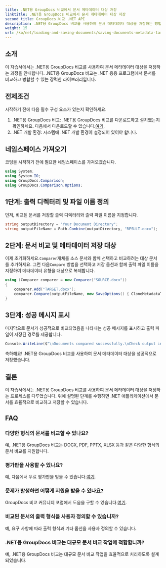 ```yaml
---
title: .NET용 GroupDocs 비교에서 문서 메타데이터 대상 저장
linktitle: .NET용 GroupDocs 비교에서 문서 메타데이터 대상 저장
second_title: GroupDocs.비교 .NET API
description: .NET용 GroupDocs 비교를 사용하여 문서 메타데이터 대상을 저장하는 방법을 알아보세요. .NET 애플리케이션에서 효율적인 문서 비교를 위한 쉬운 단계입니다.
weight: 15
url: /ko/net/loading-and-saving-documents/saving-documents-metadata-target/
---
```

## 소개
이 자습서에서는 .NET용 GroupDocs 비교를 사용하여 문서 메타데이터 대상을 저장하는 과정을 안내합니다. .NET용 GroupDocs 비교는 .NET 응용 프로그램에서 문서를 비교하고 병합할 수 있는 강력한 라이브러리입니다.
## 전제조건
시작하기 전에 다음 필수 구성 요소가 있는지 확인하세요.
1.  .NET용 GroupDocs 비교: .NET용 GroupDocs 비교를 다운로드하고 설치했는지 확인하세요. 다음에서 다운로드할 수 있습니다.[여기](https://releases.groupdocs.com/comparison/net/).
2. .NET 개발 환경: 시스템에 .NET 개발 환경이 설정되어 있어야 합니다.

## 네임스페이스 가져오기
코딩을 시작하기 전에 필요한 네임스페이스를 가져오겠습니다.
```csharp
using System;
using System.IO;
using GroupDocs.Comparison;
using GroupDocs.Comparison.Options;
```
## 1단계: 출력 디렉터리 및 파일 이름 정의
먼저, 비교된 문서를 저장할 출력 디렉터리와 출력 파일 이름을 지정합니다.
```csharp
string outputDirectory = "Your Document Directory";
string outputFileName = Path.Combine(outputDirectory, "RESULT.docx");
```
## 2단계: 문서 비교 및 메타데이터 저장 대상
 이제 초기화하세요.`Comparer`개체를 소스 문서와 함께 선택하고 비교하려는 대상 문서를 추가하세요. 그런 다음`Compare` 방법을 선택하고 저장 옵션과 함께 출력 파일 이름을 지정하여 메타데이터 유형을 대상으로 복제합니다.
```csharp
using (Comparer comparer = new Comparer("SOURCE.docx"))
{
    comparer.Add("TARGET.docx");
    comparer.Compare(outputFileName, new SaveOptions() { CloneMetadataType = MetadataType.Target });
}
```
## 3단계: 성공 메시지 표시
마지막으로 문서가 성공적으로 비교되었음을 나타내는 성공 메시지를 표시하고 출력 파일이 저장된 경로를 제공합니다.
```csharp
Console.WriteLine($"\nDocuments compared successfully.\nCheck output in {outputDirectory}.");
```
축하해요! .NET용 GroupDocs 비교를 사용하여 문서 메타데이터 대상을 성공적으로 저장했습니다.

## 결론
이 자습서에서는 .NET용 GroupDocs 비교를 사용하여 문서 메타데이터 대상을 저장하는 프로세스를 다루었습니다. 위에 설명된 단계를 수행하면 .NET 애플리케이션에서 문서를 효율적으로 비교하고 저장할 수 있습니다.
## FAQ
### 다양한 형식의 문서를 비교할 수 있나요?
예, .NET용 GroupDocs 비교는 DOCX, PDF, PPTX, XLSX 등과 같은 다양한 형식의 문서 비교를 지원합니다.
### 평가판을 사용할 수 있나요?
 예, 다음에서 무료 평가판을 받을 수 있습니다.[여기](https://releases.groupdocs.com/).
### 문제가 발생하면 어떻게 지원을 받을 수 있나요?
 GroupDocs 비교 커뮤니티 포럼에서 도움을 구할 수 있습니다.[여기](https://forum.groupdocs.com/c/comparison/12).
### 비교된 문서의 출력 형식을 사용자 정의할 수 있습니까?
예, 요구 사항에 따라 출력 형식과 기타 옵션을 사용자 정의할 수 있습니다.
### .NET용 GroupDocs 비교는 대규모 문서 비교 작업에 적합합니까?
예, .NET용 GroupDocs 비교는 대규모 문서 비교 작업을 효율적으로 처리하도록 설계되었습니다.